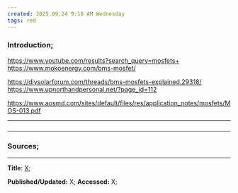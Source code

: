 ```yaml
---
created: 2025.09.24 9:18 AM Wednesday
tags: red
---
```

### Introduction;

https://www.youtube.com/results?search_query=mosfets+
https://www.mokoenergy.com/bms-mosfet/

https://diysolarforum.com/threads/bms-mosfets-explained.29318/
https://www.upnorthandpersonal.net/?page_id=112

https://www.aosmd.com/sites/default/files/res/application_notes/mosfets/MOS-013.pdf

---
### 


---
### Sources;
---
**Title**: [X]();

**Published/Updated:** X;
**Accessed:** X;
